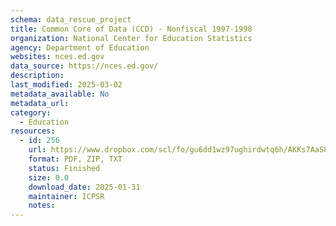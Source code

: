 ```yaml
---
schema: data_rescue_project 
title: Common Core of Data (CCD) - Nonfiscal 1997-1998
organization: National Center for Education Statistics
agency: Department of Education
websites: nces.ed.gov
data_source: https://nces.ed.gov/
description: 
last_modified: 2025-03-02
metadata_available: No
metadata_url: 
category:
  - Education 
resources:
  - id: 256
    url: https://www.dropbox.com/scl/fo/gu6dd1wz97ughirdwtq6h/AKKs7AaS8TdrzeczgoC4iuw?rlkey=0a3rbjry29p07cmx0h78i5hwo&dl=0
    format: PDF, ZIP, TXT
    status: Finished
    size: 0.0
    download_date: 2025-01-31
    maintainer: ICPSR
    notes: 
---
```

